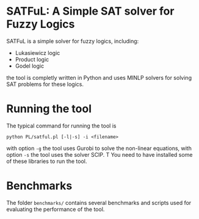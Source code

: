 # SATFuL: A Simple SAT solver for Fuzzy Logics

SATFuL is a simple solver for fuzzy logics, including:

* Lukasiewicz logic
* Product logic
* Godel logic

the tool is completly written in Python and uses MINLP solvers for solving SAT problems for these logics.

# Running the tool

The typical command for running the tool is

```
python PL/satful.pl [-l|-s] -i <filename>
```

with option `-g` the tool uses Gurobi to solve the non-linear equations, with option `-s` the tool uses the solver SCIP. T You need to have installed some of these libraries to run the tool. 

# Benchmarks

The folder ``benchmarks/`` contains several benchmarks and scripts used for evaluating the performance of the tool. 
